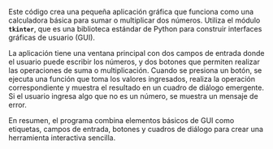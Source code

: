 Este código crea una pequeña aplicación gráfica que funciona como una calculadora básica para sumar o multiplicar dos números. Utiliza el módulo **`tkinter`**, que es una biblioteca estándar de Python para construir interfaces gráficas de usuario (GUI).

La aplicación tiene una ventana principal con dos campos de entrada donde el usuario puede escribir los números, y dos botones que permiten realizar las operaciones de suma o multiplicación. Cuando se presiona un botón, se ejecuta una función que toma los valores ingresados, realiza la operación correspondiente y muestra el resultado en un cuadro de diálogo emergente. Si el usuario ingresa algo que no es un número, se muestra un mensaje de error.

En resumen, el programa combina elementos básicos de GUI como etiquetas, campos de entrada, botones y cuadros de diálogo para crear una herramienta interactiva sencilla.